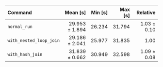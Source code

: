 | Command | Mean [s] | Min [s] | Max [s] | Relative |
|:---|---:|---:|---:|---:|
| `normal_run` | 29.953 ± 1.894 | 26.234 | 31.794 | 1.03 ± 0.10 |
| `with_nested_loop_join` | 29.186 ± 2.041 | 25.977 | 31.835 | 1.00 |
| `with_hash_join` | 31.839 ± 0.662 | 30.949 | 32.598 | 1.09 ± 0.08 |

